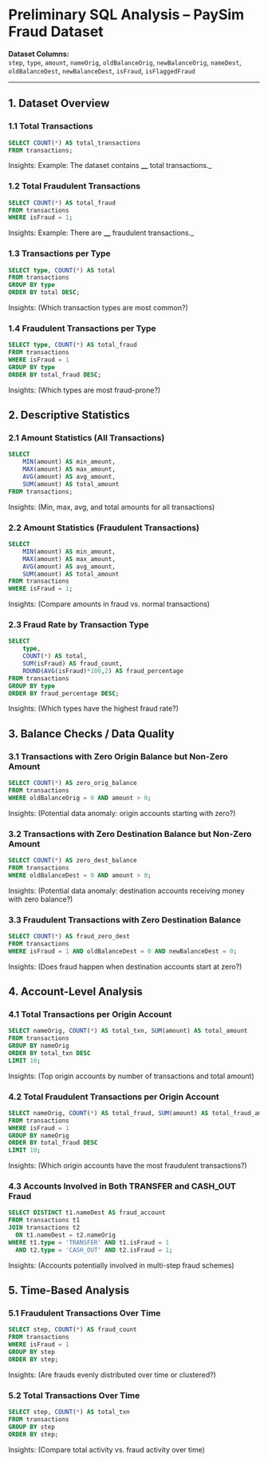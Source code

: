 # Preliminary SQL Analysis – PaySim Fraud Dataset

**Dataset Columns:**  
`step`, `type`, `amount`, `nameOrig`, `oldBalanceOrig`, `newBalanceOrig`, `nameDest`, `oldBalanceDest`, `newBalanceDest`, `isFraud`, `isFlaggedFraud`  

---

## 1. Dataset Overview

### 1.1 Total Transactions
```sql
SELECT COUNT(*) AS total_transactions
FROM transactions;
```

Insights:
Example: The dataset contains **__** total transactions._

### 1.2 Total Fraudulent Transactions
```sql
SELECT COUNT(*) AS total_fraud
FROM transactions
WHERE isFraud = 1;
```

Insights:
Example: There are **__** fraudulent transactions._

### 1.3 Transactions per Type
```sql
SELECT type, COUNT(*) AS total
FROM transactions
GROUP BY type
ORDER BY total DESC;
```

Insights:
(Which transaction types are most common?)

### 1.4 Fraudulent Transactions per Type
```sql
SELECT type, COUNT(*) AS total_fraud
FROM transactions
WHERE isFraud = 1
GROUP BY type
ORDER BY total_fraud DESC;
```

Insights:
(Which types are most fraud-prone?)

## 2. Descriptive Statistics
### 2.1 Amount Statistics (All Transactions)
```sql
SELECT 
    MIN(amount) AS min_amount,
    MAX(amount) AS max_amount,
    AVG(amount) AS avg_amount,
    SUM(amount) AS total_amount
FROM transactions;
```

Insights:
(Min, max, avg, and total amounts for all transactions)

### 2.2 Amount Statistics (Fraudulent Transactions)
```sql
SELECT 
    MIN(amount) AS min_amount,
    MAX(amount) AS max_amount,
    AVG(amount) AS avg_amount,
    SUM(amount) AS total_amount
FROM transactions
WHERE isFraud = 1;
```

Insights:
(Compare amounts in fraud vs. normal transactions)

### 2.3 Fraud Rate by Transaction Type
```sql
SELECT 
    type,
    COUNT(*) AS total,
    SUM(isFraud) AS fraud_count,
    ROUND(AVG(isFraud)*100,2) AS fraud_percentage
FROM transactions
GROUP BY type
ORDER BY fraud_percentage DESC;
```

Insights:
(Which types have the highest fraud rate?)

## 3. Balance Checks / Data Quality
### 3.1 Transactions with Zero Origin Balance but Non-Zero Amount
```sql
SELECT COUNT(*) AS zero_orig_balance
FROM transactions
WHERE oldBalanceOrig = 0 AND amount > 0;
```

Insights:
(Potential data anomaly: origin accounts starting with zero?)

### 3.2 Transactions with Zero Destination Balance but Non-Zero Amount
```sql
SELECT COUNT(*) AS zero_dest_balance
FROM transactions
WHERE oldBalanceDest = 0 AND amount > 0;
```

Insights:
(Potential data anomaly: destination accounts receiving money with zero balance?)

### 3.3 Fraudulent Transactions with Zero Destination Balance
```sql
SELECT COUNT(*) AS fraud_zero_dest
FROM transactions
WHERE isFraud = 1 AND oldBalanceDest = 0 AND newBalanceDest = 0;
```

Insights:
(Does fraud happen when destination accounts start at zero?)

## 4. Account-Level Analysis
### 4.1 Total Transactions per Origin Account
```sql
SELECT nameOrig, COUNT(*) AS total_txn, SUM(amount) AS total_amount
FROM transactions
GROUP BY nameOrig
ORDER BY total_txn DESC
LIMIT 10;
```

Insights:
(Top origin accounts by number of transactions and total amount)

### 4.2 Total Fraudulent Transactions per Origin Account
```sql
SELECT nameOrig, COUNT(*) AS total_fraud, SUM(amount) AS total_fraud_amount
FROM transactions
WHERE isFraud = 1
GROUP BY nameOrig
ORDER BY total_fraud DESC
LIMIT 10;
```

Insights:
(Which origin accounts have the most fraudulent transactions?)

### 4.3 Accounts Involved in Both TRANSFER and CASH_OUT Fraud
```sql
SELECT DISTINCT t1.nameDest AS fraud_account
FROM transactions t1
JOIN transactions t2
  ON t1.nameDest = t2.nameOrig
WHERE t1.type = 'TRANSFER' AND t1.isFraud = 1
  AND t2.type = 'CASH_OUT' AND t2.isFraud = 1;
```

Insights:
(Accounts potentially involved in multi-step fraud schemes)

## 5. Time-Based Analysis
### 5.1 Fraudulent Transactions Over Time
```sql
SELECT step, COUNT(*) AS fraud_count
FROM transactions
WHERE isFraud = 1
GROUP BY step
ORDER BY step;
```

Insights:
(Are frauds evenly distributed over time or clustered?)

### 5.2 Total Transactions Over Time
```sql
SELECT step, COUNT(*) AS total_txn
FROM transactions
GROUP BY step
ORDER BY step;
```

Insights:
(Compare total activity vs. fraud activity over time)
